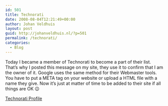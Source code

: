 ```yaml
---
id: 501
title: Technorati
date: 2008-08-04T12:21:49+00:00
author: Johan Veldhuis
layout: post
guid: http://johanveldhuis.nl/?p=501
permalink: /technorati/
categories:
  - Blog
---
```

Today I became a member of Technorati to become a part of their list. That&#8217;s why I posted this message on my site, they use it to confirm that I am the owner of it. Google uses the same method for their Webmaster tools. You have to put a META tag on your website or upload a HTML file with a name they give. Now it&#8217;s just at matter of time to be added to their site if all things are OK 😉

<a rel="me" href="http://technorati.com/claim/gpmjrz2uyn">Technorati Profile</a>